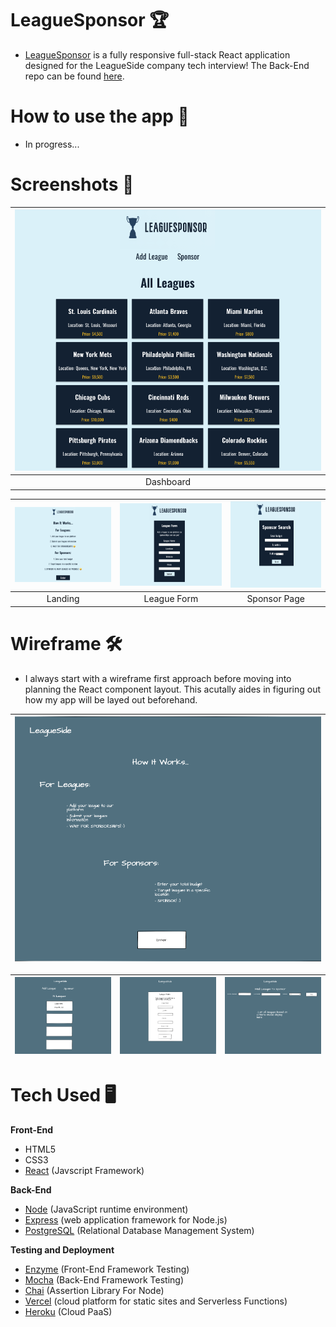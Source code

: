# LeagueSponsor 🏆

-  [LeagueSponsor](https://leaguesponsor.oliviadavis593.vercel.app/) is a fully responsive full-stack React application designed for the LeagueSide company tech interview! The Back-End repo can be found [here](https://github.com/oliviadavis593/LeagueSponser-API).

# How to use the app 📓
- In progress...

# Screenshots 📸
| ![](src/imgs/ls-dashboard.png) |
|:---:|
|Dashboard|

| ![](src/imgs/ls-landing.png) | ![](src/imgs/ls-leagueform.png) | ![](src/imgs/ls-sponsor.png)
|:---:|:---:|:---:|
|Landing|League Form|Sponsor Page|

# Wireframe 🛠
- I always start with a wireframe first approach before moving into planning the React component layout. This acutally aides in figuring out how my app will be layed out beforehand.

| ![](src/imgs/leaguelanding.png) |
|:---:|

| ![](src/imgs/leaguedashboard.png) | ![](src/imgs/leagueform.png) | ![](src/imgs/sponsorpage.png)
|:---:|:---:|:---:|

# Tech Used 🖥
**Front-End**
- HTML5
- CSS3 
- [React](https://reactjs.org/) (Javscript Framework)

**Back-End**
- [Node](https://nodejs.org/en/) (JavaScript runtime environment)
- [Express](https://expressjs.com/) (web application framework for Node.js)
- [PostgreSQL](https://www.postgresql.org/) (Relational Database Management System)

**Testing and Deployment**
- [Enzyme](https://github.com/enzymejs/enzyme) (Front-End Framework Testing)
- [Mocha](https://mochajs.org/) (Back-End Framework Testing)
- [Chai](https://www.chaijs.com/) (Assertion Library For Node)
- [Vercel](https://vercel.com/) (cloud platform for static sites and Serverless Functions)
- [Heroku](https://www.heroku.com/platform) (Cloud PaaS)